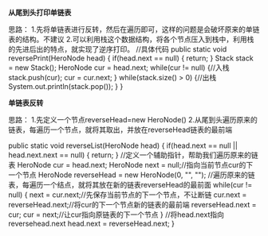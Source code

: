 **从尾到头打印单链表**

思路：
1.先将单链表进行反转，然后在遍历即可，这样的问题是会破坏原来的单链表的结构。不建议
2.可以利用栈这个数据结构，将各个节点压入到栈中，利用栈的先进后出的特点，就实现了逆序打印。
//具体代码
public static void reversePrint(HeroNode head) {
        if(head.next == null) {
            return;
        }
        Stack<HeroNode> stack = new Stack<HeroNode>();
        HeroNode cur = head.next;
        while(cur != null) {//入栈
            stack.push(cur);
            cur = cur.next;
        }
        while(stack.size() > 0) {//出栈
            System.out.println(stack.pop());
        }
    }
    
**单链表反转**

思路：
1.先定义一个节点reverseHead=new HeroNode()
2.从尾到头遍历原来的链表，每遍历一个节点，就将其取出，并放在reverseHead链表的最前端

public static void reverseList(HeroNode head) {
        if(head.next == null || head.next.next == null) {
            return;
        }
        //定义一个辅助指针，帮助我们遍历原来的链表
        HeroNode cur = head.next;
        HeroNode next = null;//指向当前节点cur的下一个节点
        HeroNode reverseHead = new HeroNode(0, "", "");
        //遍历原来的链表，每遍历一个结点，就将其放在新的链表reverseHead的最前面
        while(cur != null) {
            next = cur.next;//先保存当前节点的下一个节点，不让断链
            cur.next = reverseHead.next;//将cur的下一个节点新的链表的最前端
            reverseHead.next = cur;
            cur = next;//让cur指向原链表的下一个节点
        }
        //将head.next指向reversehead.next
        head.next = reverseHead.next;
    }